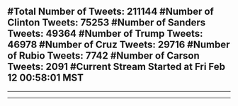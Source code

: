 #Total Number of Tweets: 211144 
#Number of Clinton Tweets: 75253
#Number of Sanders Tweets: 49364
#Number of Trump Tweets: 46978
#Number of Cruz Tweets: 29716
#Number of Rubio Tweets: 7742
#Number of Carson Tweets: 2091
#Current Stream Started at Fri Feb 12 00:58:01 MST
---
---
---
